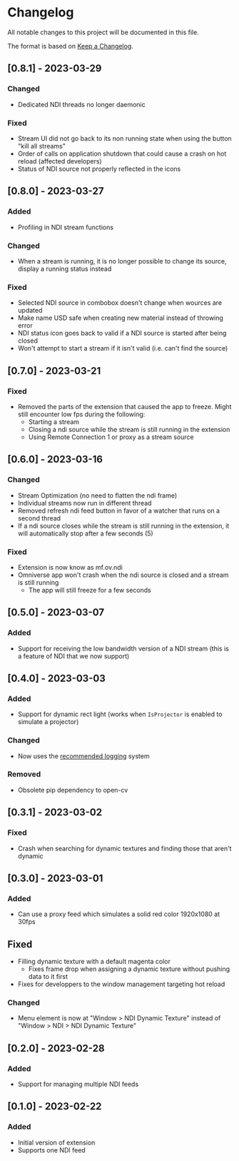 # Changelog

All notable changes to this project will be documented in this file.

The format is based on [Keep a Changelog](https://keepachangelog.com/en/1.0.0/).

## [0.8.1] - 2023-03-29

### Changed
- Dedicated NDI threads no longer daemonic

### Fixed
- Stream UI did not go back to its non running state when using the button "kill all streams"
- Order of calls on application shutdown that could cause a crash on hot reload (affected developers)
- Status of NDI source not properly reflected in the icons

## [0.8.0] - 2023-03-27

### Added
- Profiling in NDI stream functions

### Changed
- When a stream is running, it is no longer possible to change its source, display a running status instead

### Fixed
- Selected NDI source in combobox doesn't change when wources are updated
- Make name USD safe when creating new material instead of throwing error
- NDI status icon goes back to valid if a NDI source is started after being closed
- Won't attempt to start a stream if it isn't valid (i.e. can't find the source)

## [0.7.0] - 2023-03-21

### Fixed
- Removed the parts of the extension that caused the app to freeze. Might still encounter low fps during the following:
    - Starting a stream
    - Closing a ndi source while the stream is still running in the extension
    - Using Remote Connection 1 or proxy as a stream source

## [0.6.0] - 2023-03-16

### Changed
- Stream Optimization (no need to flatten the ndi frame)
- Individual streams now run in different thread
- Removed refresh ndi feed button in favor of a watcher that runs on a second thread
- If a ndi source closes while the stream is still running in the extension, it will automatically stop after a few seconds (5)

### Fixed
- Extension is now know as mf.ov.ndi
- Omniverse app won't crash when the ndi source is closed and a stream is still running
    - The app will still freeze for a few seconds

## [0.5.0] - 2023-03-07

### Added
- Support for receiving the low bandwidth version of a NDI stream (this is a feature of NDI that we now support)

## [0.4.0] - 2023-03-03

### Added
- Support for dynamic rect light (works when `IsProjector` is enabled to simulate a projector)

### Changed
- Now uses the [recommended logging](https://docs.omniverse.nvidia.com/kit/docs/kit-manual/latest/guide/logging.html) system

### Removed
- Obsolete pip dependency to open-cv

## [0.3.1] - 2023-03-02

### Fixed
- Crash when searching for dynamic textures and finding those that aren't dynamic

## [0.3.0] - 2023-03-01

### Added
- Can use a proxy feed which simulates a solid red color 1920x1080 at 30fps

## Fixed
- Filling dynamic texture with a default magenta color
    - Fixes frame drop when assigning a dynamic texture without pushing data to it first
- Fixes for developpers to the window management targeting hot reload

### Changed
- Menu element is now at "Window > NDI Dynamic Texture" instead of "Window > NDI > NDI Dynamic Texture"

## [0.2.0] - 2023-02-28

### Added
- Support for managing multiple NDI feeds

## [0.1.0] - 2023-02-22

### Added
- Initial version of extension
- Supports one NDI feed

